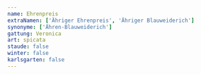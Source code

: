 ```yaml
---
name: Ehrenpreis
extraNamen: ['Ähriger Ehrenpreis', 'Ähriger Blauweiderich']
synonyme: ['Ähren-Blauweiderich']
gattung: Veronica
art: spicata
staude: false
winter: false
karlsgarten: false
---
```

